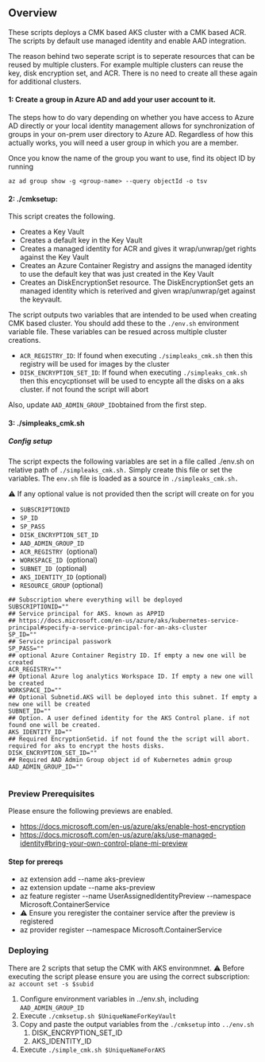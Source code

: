 ## Overview

These scripts deploys a CMK based AKS cluster with a CMK based ACR. The scripts by default use managed identity and enable AAD integration.

The reason behind two seperate script is to seperate resources that can be reused by multiple clusters. For example multiple clusters can reuse the key, disk encryption set, and ACR. There is no need to create all these again for additional clusters.

#### 1: Create a group in Azure AD and add your user account to it.

The steps how to do vary depending on whether you have access to Azure AD directly or your local identity management allows for synchronization of groups in your on-prem user directory to Azure AD. Regardless of how
this actually works, you will need a user group in which you are a member.

Once you know the name of the group you want to use, find its object ID by running

```
az ad group show -g <group-name> --query objectId -o tsv
```

#### 2: ./cmksetup:

This script creates the following.

-   Creates a Key Vault
-   Creates a default key in the Key Vault
-   Creates a managed identity for ACR and gives it wrap/unwrap/get rights against the Key Vault
-   Creates an Azure Container Registry and assigns the managed identity to use the default key that was just created in the Key Vault
-   Creates an DiskEncryptionSet resource. The DiskEncryptionSet gets an managed identity which is reterived and given wrap/unwrap/get against the keyvault.

The script outputs two variables that are intended to be used when creating CMK based cluster. You should add these to the `./env.sh` environment variable file. These variables can be resued across multiple cluster creations.

-   `ACR_REGISTRY_ID`: If found when executing `./simpleaks_cmk.sh` then this registry will be used for images by the cluster
-   `DISK_ENCRYPTION_SET_ID`: If found when executing `./simpleaks_cmk.sh` then this encycptionset will be used to encypte all the disks on a aks cluster. if not found the script will abort

Also, update `AAD_ADMIN_GROUP_ID`obtained from the first step.

#### 3: ./simpleaks_cmk.sh

##### Config setup

The script expects the following variables are set in a file called ./env.sh on relative path of `./simpleaks_cmk.sh.` Simply create this file or set the variables. The `env.sh` file is loaded as a source in `./simpleaks_cmk.sh.`

:warning: If any optional value is not provided then the script will create on for you

-   `SUBSCRIPTIONID`
-   `SP_ID`
-   `SP_PASS`
-   `DISK_ENCRYPTION_SET_ID`
-   `AAD_ADMIN_GROUP_ID`
-   `ACR_REGISTRY `(optional)
-   `WORKSPACE_ID `(optional)
-   `SUBNET_ID `(optional)
-   `AKS_IDENTITY_ID` (optional)
-   `RESOURCE_GROUP` (optional)

```
## Subscription where everything will be deployed
SUBSCRIPTIONID=""
## Service principal for AKS. known as APPID
## https://docs.microsoft.com/en-us/azure/aks/kubernetes-service-principal#specify-a-service-principal-for-an-aks-cluster
SP_ID=""
## Service principal passwork
SP_PASS=""
## optional Azure Container Registry ID. If empty a new one will be created
ACR_REGISTRY=""
## Optional Azure log analytics Workspace ID. If empty a new one will be created
WORKSPACE_ID=""
## Optional Subnetid.AKS will be deployed into this subnet. If empty a new one will be created
SUBNET_ID=""
## Option. A user defined identity for the AKS Control plane. if not found one will be created.
AKS_IDENTITY_ID=""
## Required EncryptionSetid. if not found the the script will abort. required for aks to encrypt the hosts disks.
DISK_ENCRYPTION_SET_ID=""
## Required AAD Admin Group object id of Kubernetes admin group
AAD_ADMIN_GROUP_ID=""


```

### Preview Prerequisites

Please ensure the following previews are enabled.

-   https://docs.microsoft.com/en-us/azure/aks/enable-host-encryption
-   https://docs.microsoft.com/en-us/azure/aks/use-managed-identity#bring-your-own-control-plane-mi-preview

#### Step for prereqs

-   az extension add --name aks-preview
-   az extension update --name aks-preview
-   az feature register --name UserAssignedIdentityPreview --namespace Microsoft.ContainerService
-   :warning: Ensure you reregister the container service after the preview is registered
-   az provider register --namespace Microsoft.ContainerService

### Deploying

There are 2 scripts that setup the CMK with AKS environmnet.
:warning: Before executing the script please ensure you are using the correct subscription: `az account set -s $subid`

1. Configure environment variables in ../env.sh, including `AAD_ADMIN_GROUP_ID`
1. Execute `./cmksetup.sh $UniqueNameForKeyVault`
1. Copy and paste the output variables from the `./cmksetup` into `../env.sh`
    1. DISK_ENCRYPTION_SET_ID
    1. AKS_IDENTITY_ID
1. Execute `./simple_cmk.sh $UniqueNameForAKS`
